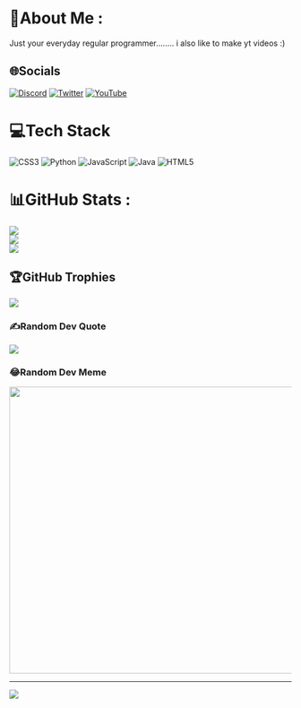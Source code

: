 # 💫About Me :
Just your everyday regular programmer........
i also like to make yt videos :)

## 🌐Socials
[![Discord](https://img.shields.io/badge/Discord-%237289DA.svg?logo=discord&logoColor=white)](htttps://discord.gg/7W9petasr8) [![Twitter](https://img.shields.io/badge/Twitter-%231DA1F2.svg?logo=Twitter&logoColor=white)](https://twitter.com/CodingWithUday) [![YouTube](https://img.shields.io/badge/YouTube-%23FF0000.svg?logo=YouTube&logoColor=white)](https://youtube.com/c/CodingWithUday) 

# 💻Tech Stack
![CSS3](https://img.shields.io/badge/css3-%231572B6.svg?style=for-the-badge&logo=css3&logoColor=white) ![Python](https://img.shields.io/badge/python-3670A0?style=for-the-badge&logo=python&logoColor=ffdd54) ![JavaScript](https://img.shields.io/badge/javascript-%23323330.svg?style=for-the-badge&logo=javascript&logoColor=%23F7DF1E) ![Java](https://img.shields.io/badge/java-%23ED8B00.svg?style=for-the-badge&logo=java&logoColor=white) ![HTML5](https://img.shields.io/badge/html5-%23E34F26.svg?style=for-the-badge&logo=html5&logoColor=white)
# 📊GitHub Stats :
![](https://github-readme-stats.vercel.app/api?username=CodingWithUday&theme=radical&hide_border=true&include_all_commits=true&count_private=true)<br/>
![](https://github-readme-streak-stats.herokuapp.com/?user=CodingWithUday&theme=radical&hide_border=true)<br/>
![](https://github-readme-stats.vercel.app/api/top-langs/?username=CodingWithUday&theme=radical&hide_border=true&include_all_commits=true&count_private=true&layout=compact)

## 🏆GitHub Trophies
![](https://github-profile-trophy.vercel.app/?username=CodingWithUday&theme=radical&no-frame=false&no-bg=false&margin-w=4)

### ✍️Random Dev Quote
![](https://quotes-github-readme.vercel.app/api?type=horizontal&theme=radical)

### 😂Random Dev Meme
<img src="https://random-memer.herokuapp.com/" width="512px"/>

---
[![](https://visitcount.itsvg.in/api?id=CodingWithUday&icon=0&color=0)](https://visitcount.itsvg.in)

